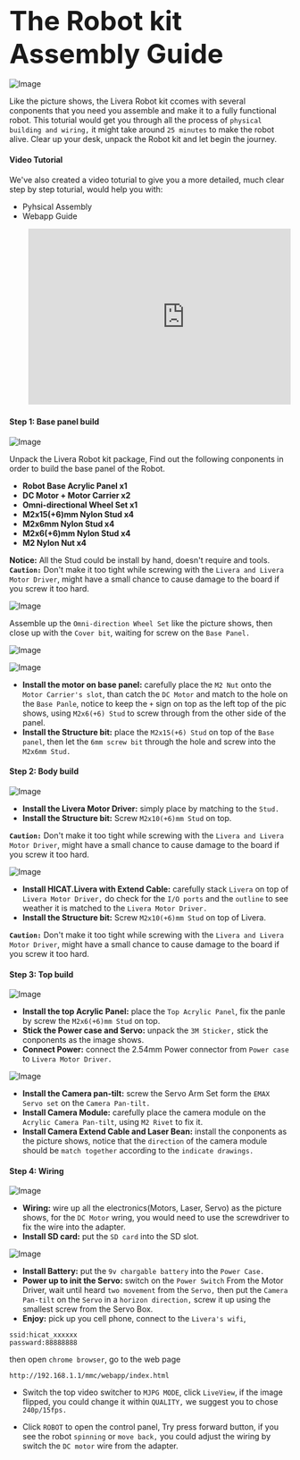 ### <font size=40>__The Robot kit Assembly Guide__</font>

![Image](/img/robotAssemGuide/robotAssem1.png)

Like the picture shows, the Livera Robot kit ccomes with several conponents that you need you assemble and make it to a fully functional robot. This toturial would get you through all the process of `physical building and wiring,` it might take around `25 minutes` to make the robot alive. Clear up your desk, unpack the Robot kit and let begin the journey.

#### __Video Tutorial__
We've also created a video toturial to give you a more detailed, much clear step by step toturial, would help you with:

- Pyhsical Assembly
- Webapp Guide

<pre>
	<iframe width="560" height="315" src="https://www.youtube.com/embed/Evkkf7BJYWA" frameborder="0" allowfullscreen></iframe>
</pre>

#### __Step 1: Base panel build__

![Image](img/robotAssemGuide/robotAssem2.jpg)

Unpack the Livera Robot kit package, Find out the following conponents in order to build the base panel of the Robot.

- __Robot Base Acrylic Panel x1__
- __DC Motor + Motor Carrier x2__
- __Omni-directional Wheel Set x1__
- __M2x15(+6)mm Nylon Stud x4__
- __M2x6mm Nylon Stud x4__
- __M2x6(+6)mm Nylon Stud x4__
- __M2 Nylon Nut x4__

__Notice:__ All the Stud could be install by hand, doesn't require and tools.
__`Caution:`__ Don't make it too tight while screwing with the `Livera and Livera Motor Driver`, might have a small chance to cause damage to the board if you screw it too hard. 
 

![Image](img/robotAssemGuide/robotAssem3.jpg)

Assemble up the `Omni-direction Wheel Set` like the picture shows, then close up with the `Cover bit`, waiting for screw on the `Base Panel.` 

![Image](img/robotAssemGuide/robotAssem4.jpg)

![Image](img/robotAssemGuide/robotAssem5.jpg)

- __Install the motor on base panel:__ carefully place the `M2 Nut` onto the `Motor Carrier's slot`, than catch the `DC Motor` and match to the hole on the `Base Panle`, notice to keep the `+` sign on top as the left top of the pic shows, using `M2x6(+6) Stud` to screw through from the other side of the panel.
- __Install the Structure bit:__ place the `M2x15(+6) Stud` on top of the `Base panel`, then let the `6mm screw bit` through the hole and screw into the `M2x6mm Stud.`

#### __Step 2: Body build__

![Image](img/robotAssemGuide/robotAssem6.jpg)

- __Install the Livera Motor Driver:__ simply place by matching to the `Stud.`
- __Install the Structure bit:__ Screw `M2x10(+6)mm Stud` on top.

__`Caution:`__ Don't make it too tight while screwing with the `Livera and Livera Motor Driver`, might have a small chance to cause damage to the board if you screw it too hard. 


![Image](img/robotAssemGuide/robotAssem7.jpg)

- __Install HICAT.Livera with Extend Cable:__ carefully stack `Livera` on top of `Livera Motor Driver,` do check for the `I/O ports` and the `outline` to see weather it is matched to the `Livera Motor Driver.`
- __Install the Structure bit:__ Screw `M2x10(+6)mm Stud` on top of Livera.

__`Caution:`__ Don't make it too tight while screwing with the `Livera and Livera Motor Driver`, might have a small chance to cause damage to the board if you screw it too hard.

#### __Step 3: Top build__

![Image](img/robotAssemGuide/robotAssem8.jpg)

- __Install the top Acrylic Panel:__ place the `Top Acrylic Panel`, fix the panle by screw the `M2x6(+6)mm Stud` on top.
- __Stick the Power case and Servo:__ unpack the `3M Sticker,` stick the conponents as the image shows.
- __Connect Power:__ connect the 2.54mm Power connector from `Power case` to `Livera Motor Driver.`


![Image](img/robotAssemGuide/robotAssem9.jpg)

- __Install the Camera pan-tilt:__ screw the Servo Arm Set form the `EMAX Servo set` on the `Camera Pan-tilt.`
- __Install Camera Module:__ carefully place the camera module on the `Acrylic Camera Pan-tilt`, using `M2 Rivet` to fix it.
- __Install Camera Extend Cable and Laser Bean:__ install the conponents as the picture shows, notice that the `direction` of the camera module should be `match together` according to the `indicate drawings.`

#### __Step 4: Wiring__

![Image](img/robotAssemGuide/robotAssem10.jpg)

- __Wiring:__ wire up all the electronics(Motors, Laser, Servo) as the picture shows, for the `DC Motor` wring, you would need to use the screwdriver to fix the wire into the adapter.
- __Install SD card:__ put the `SD card` into the SD slot.

![Image](img/robotAssemGuide/robotAssem11.jpg)

- __Install Battery:__ put the `9v chargable battery` into the `Power Case.`
- __Power up to init the Servo:__ switch on the `Power Switch` From the Motor Driver, wait until heard `two movement` from the `Servo,` then put the `Camera Pan-tilt` on the `Servo` in a `horizon direction,` screw it up using the smallest screw from the Servo Box.
- __Enjoy:__ pick up you cell phone, connect to the `Livera's wifi`,

```
ssid:hicat_xxxxxx
passward:88888888
```

 then open `chrome browser`, go to the web page 

```
http://192.168.1.1/mmc/webapp/index.html
``` 


- Switch the top video switcher to `MJPG MODE`, click `LiveView`, if the image flipped, you could change it within `QUALITY,` we suggest you to chose `240p/15fps.`

- Click `ROBOT` to open the control panel, Try press forward button, if you see the robot `spinning` or `move back,` you could adjust the wiring by switch the `DC motor` wire from the adapter.